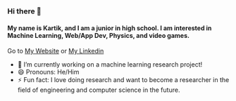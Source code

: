 ### Hi there 👋
#### My name is Kartik, and I am a junior in high school. I am interested in Machine Learning, Web/App Dev, Physics, and video games.
Go to [My Website](https://kartikportfolio.bss.design/projects-grid-cards.html) or [My Linkedin](https://www.linkedin.com/in/kartik-pulipati/)

- 🔭 I’m currently working on a machine learning research project!
- 😄 Pronouns: He/Him
- ⚡ Fun fact: I love doing research and want to become a researcher in the field of engineering and computer science in the future.

